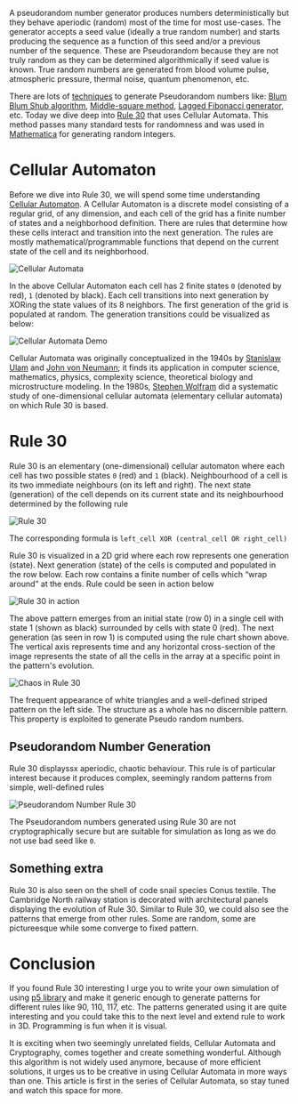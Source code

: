 A pseudorandom number generator produces numbers deterministically but they behave aperiodic (random) most of the time for most use-cases. The generator accepts a seed value (ideally a true random number) and starts producing the sequence as a function of this seed and/or a previous number of the sequence. These are Pseudorandom because they are not truly random as they can be determined algorithmically if seed value is known. True random numbers are generated from blood volume pulse, atmospheric pressure, thermal noise, quantum phenomenon, etc.

There are lots of [techniques](https://en.wikipedia.org/wiki/List_of_random_number_generators#Pseudorandom_number_generators_(PRNGs)) to generate Pseudorandom numbers like: [Blum Blum Shub algorithm](https://en.wikipedia.org/wiki/Blum_Blum_Shub), [Middle-square method](https://en.wikipedia.org/wiki/Middle-square_method), [Lagged Fibonacci generator](https://en.wikipedia.org/wiki/Lagged_Fibonacci_generator), etc. Today we dive deep into [Rule 30](https://en.wikipedia.org/wiki/Rule_30) that uses Cellular Automata. This method passes many standard tests for randomness and was used in [Mathematica](https://www.wolfram.com/mathematica/online/) for generating random integers.

# Cellular Automaton
Before we dive into Rule 30, we will spend some time understanding [Cellular Automaton](https://en.wikipedia.org/wiki/Cellular_automaton). A Cellular Automaton is a discrete model consisting of a regular grid, of any dimension, and each cell of the grid has a finite number of states and a neighborhood definition. There are rules that determine how these cells interact and transition into the next generation. The rules are mostly mathematical/programmable functions that depend on the current state of the cell and its neighborhood.

![Cellular Automata](https://user-images.githubusercontent.com/4745789/74360178-9bcfe300-4dea-11ea-8c87-91005e89c881.png)

In the above Cellular Automaton each cell has 2 finite states `0` (denoted by red), `1` (denoted by black). Each cell transitions into next generation by XORing the state values of its 8 neighbors. The first generation of the grid is populated at random. The generation transitions could be visualized as below:

![Cellular Automata Demo](https://media.giphy.com/media/J27aUn6QIWZFnVWzEB/giphy.gif)

Cellular Automata was originally conceptualized in the 1940s by [Stanislaw Ulam](https://en.wikipedia.org/wiki/Stanislaw_Ulam) and [John von Neumann](https://en.wikipedia.org/wiki/John_von_Neumann); it finds its application in computer science, mathematics, physics, complexity science, theoretical biology and microstructure modeling. In the 1980s, [Stephen Wolfram](https://en.wikipedia.org/wiki/Stephen_Wolfram) did a systematic study of one-dimensional cellular automata (elementary cellular automata) on which Rule 30 is based.

# Rule 30
Rule 30 is an elementary (one-dimensional) cellular automaton where each cell has two possible states `0` (red) and `1` (black). Neighbourhood of a cell is its two immediate neighbours (on its left and right). The next state (generation) of the cell depends on its current state and its neighbourhood determined by the following rule

![Rule 30](https://user-images.githubusercontent.com/4745789/74396927-78805480-4e39-11ea-8349-b6774d05a600.png)

The corresponding formula is `left_cell XOR (central_cell OR right_cell)`

Rule 30 is visualized in a 2D grid where each row represents one generation (state). Next generation (state) of the cells is computed and populated in the row below. Each row contains a finite number of cells which “wrap around” at the ends. Rule could be seen in action below

![Rule 30 in action](https://media.giphy.com/media/d9YuURGwsOD8qVt8uE/giphy.gif)

The above pattern emerges from an initial state (row 0) in a single cell with state 1 (shown as black) surrounded by cells with state 0 (red). The next generation (as seen in row 1) is computed using the rule chart shown above. The vertical axis represents time and any horizontal cross-section of the image represents the state of all the cells in the array at a specific point in the pattern's evolution.

![Chaos in Rule 30](https://user-images.githubusercontent.com/4745789/74433188-f1a59900-4e85-11ea-970d-c60af22568ea.png)

The frequent appearance of white triangles and a well-defined striped pattern on the left side. The structure as a whole has no discernible pattern. This property is exploited to generate Pseudo random numbers.

## Pseudorandom Number Generation
Rule 30 displayssx aperiodic, chaotic behaviour.
This rule is of particular interest because it produces complex, seemingly random patterns from simple, well-defined rules

![Pseudorandom Number Rule 30](https://user-images.githubusercontent.com/4745789/74435575-c2455b00-4e8a-11ea-835b-ca5f722dae9e.png)

The Pseudorandom numbers generated using Rule 30 are not cryptographically secure but are suitable for simulation as long as we do not use bad seed like `0`.

## Something extra

Rule 30 is also seen on the shell of code snail species Conus textile. The Cambridge North railway station is decorated with architectural panels displaying the evolution of Rule 30. Similar to Rule 30, we could also see the patterns that emerge from other rules. Some are random, some are pictureesque while some converge to fixed pattern.

# Conclusion
If you found Rule 30 interesting I urge you to write your own simulation of using [p5 library](https://p5js.org/) and make it generic enough to generate patterns for different rules like 90, 110, 117, etc. The patterns generated using it are quite interesting and you could take this to the next level and extend rule to work in 3D. Programming is fun when it is visual.

It is exciting when two seemingly unrelated fields, Cellular Automata and Cryptography, comes together and create something wonderful. Although this algorithm is not widely used anymore, because of more efficient solutions, it urges us to be creative in using Cellular Automata in more ways than one. This article is first in the series of Cellular Automata, so stay tuned and watch this space for more.
